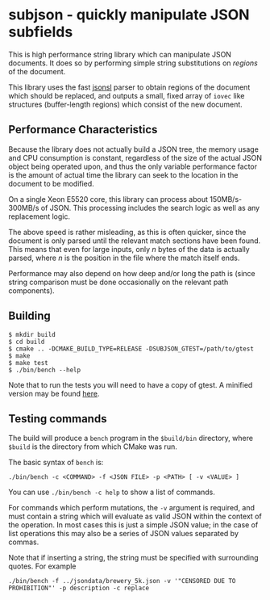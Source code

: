 # subjson - quickly manipulate JSON subfields

This is high performance string library which can manipulate JSON documents.
It does so by performing simple string substitutions on _regions_ of the
document.

This library uses the fast [jsonsl](https://github.com/mnunberg/jsonsl) parser
to obtain regions of the document which should be replaced, and outputs a small,
fixed array of `iovec` like structures (buffer-length regions) which consist
of the new document.

## Performance Characteristics

Because the library does not actually build a JSON tree, the memory usage and
CPU consumption is constant, regardless of the size of the actual JSON object
being operated upon, and thus the only variable performance factor is the
amount of actual time the library can seek to the location in the document to
be modified.

On a single Xeon E5520 core, this library can process about 150MB/s-300MB/s
of JSON. This processing includes the search logic as well as any replacement
logic.

The above speed is rather misleading, as this is often quicker, since the
document is only parsed until the relevant match sections have been found.
This means that even for large inputs, only _n_ bytes of the data is actually
parsed, where _n_ is the position in the file where the match itself ends.

Performance may also depend on how deep and/or long the path is (since string
comparison must be done occasionally on the relevant path components).

## Building

    $ mkdir build
    $ cd build
    $ cmake .. -DCMAKE_BUILD_TYPE=RELEASE -DSUBJSON_GTEST=/path/to/gtest
    $ make
    $ make test
    $ ./bin/bench --help

Note that to run the tests you will need to have a copy of gtest. A minified
version may be found [here](https://github.com/couchbasedeps/gtest).

## Testing commands

The build will produce a `bench` program in the `$build/bin` directory,
where `$build` is the directory from which CMake was run.

The basic syntax of `bench` is:

    ./bin/bench -c <COMMAND> -f <JSON FILE> -p <PATH> [ -v <VALUE> ]

You can use `./bin/bench -c help` to show a list of commands.

For commands which perform mutations, the `-v` argument is required, and
must contain a string which will evaluate as valid JSON within the context
of the operation. In most cases this is just a simple JSON value; in the case
of list operations this may also be a series of JSON values separated by
commas.

Note that if inserting a string, the string must be specified with surrounding
quotes. For example


    ./bin/bench -f ../jsondata/brewery_5k.json -v '"CENSORED DUE TO PROHIBITION"' -p description -c replace
